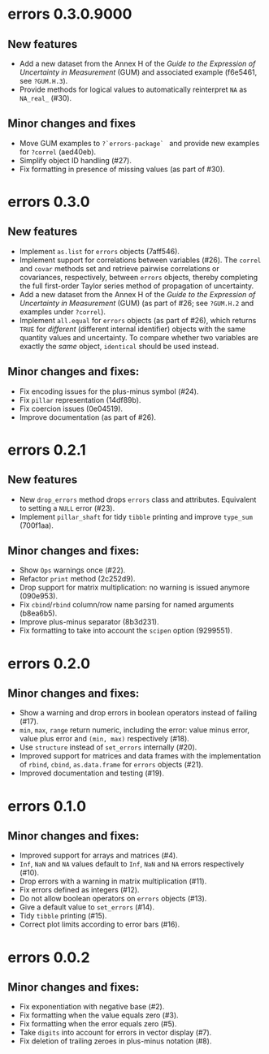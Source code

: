 # errors 0.3.0.9000

## New features

* Add a new dataset from the Annex H of the *Guide to the Expression of Uncertainty in Measurement* (GUM) and associated example (f6e5461, see `?GUM.H.3`).
* Provide methods for logical values to automatically reinterpret `NA` as `NA_real_` (#30).

## Minor changes and fixes

* Move GUM examples to ``?`errors-package` `` and provide new examples for `?correl` (aed40eb).
* Simplify object ID handling (#27).
* Fix formatting in presence of missing values (as part of #30).

# errors 0.3.0

## New features

* Implement `as.list` for `errors` objects (7aff546).
* Implement support for correlations between variables (#26). The `correl` and `covar` methods set and retrieve pairwise correlations or covariances, respectively, between `errors` objects, thereby completing the full first-order Taylor series method of propagation of uncertainty.
* Add a new dataset from the Annex H of the *Guide to the Expression of Uncertainty in Measurement* (GUM) (as part of #26; see `?GUM.H.2` and examples under `?correl`).
* Implement `all.equal` for `errors` objects (as part of #26), which returns `TRUE` for *different* (different internal identifier) objects with the same quantity values and uncertainty. To compare whether two variables are exactly the *same* object, `identical` should be used instead.

## Minor changes and fixes:

* Fix encoding issues for the plus-minus symbol (#24).
* Fix `pillar` representation (14df89b).
* Fix coercion issues (0e04519).
* Improve documentation (as part of #26).

# errors 0.2.1

## New features

* New `drop_errors` method drops `errors` class and attributes. Equivalent to setting a `NULL` error (#23).
* Implement `pillar_shaft` for tidy `tibble` printing and improve `type_sum` (700f1aa).

## Minor changes and fixes:

* Show `Ops` warnings once (#22).
* Refactor `print` method (2c252d9).
* Drop support for matrix multiplication: no warning is issued anymore (090e953).
* Fix `cbind`/`rbind` column/row name parsing for named arguments (b8ea6b5).
* Improve plus-minus separator (8b3d231).
* Fix formatting to take into account the `scipen` option (9299551).

# errors 0.2.0

## Minor changes and fixes:

* Show a warning and drop errors in boolean operators instead of failing (#17).
* `min`, `max`, `range` return numeric, including the error: value minus error, value plus error and `(min, max)` respectively (#18).
* Use `structure` instead of `set_errors` internally (#20).
* Improved support for matrices and data frames with the implementation of `rbind`, `cbind`, `as.data.frame` for `errors` objects (#21).
* Improved documentation and testing (#19).

# errors 0.1.0

## Minor changes and fixes:

* Improved support for arrays and matrices (#4).
* `Inf`, `NaN` and `NA` values default to `Inf`, `NaN` and `NA` errors respectively (#10).
* Drop errors with a warning in matrix multiplication (#11).
* Fix errors defined as integers (#12).
* Do not allow boolean operators on `errors` objects (#13).
* Give a default value to `set_errors` (#14).
* Tidy `tibble` printing (#15).
* Correct plot limits according to error bars (#16).

# errors 0.0.2

## Minor changes and fixes:

* Fix exponentiation with negative base (#2).
* Fix formatting when the value equals zero (#3).
* Fix formatting when the error equals zero (#5).
* Take `digits` into account for errors in vector display (#7).
* Fix deletion of trailing zeroes in plus-minus notation (#8).
